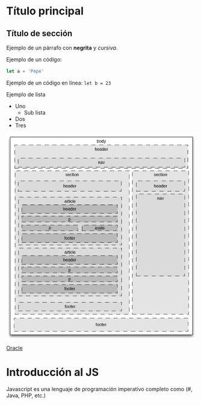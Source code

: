 # Título principal #
## Título de sección ##

Ejemplo de un párrafo con **negrita** y _cursiva_.

Ejemplo de un código:

``` js
let a = 'Pepe'
```

Ejemplo de un código en línea: `let b = 23`

Ejemplo de lista 
- Uno
    - Sub lista 
- Dos
- Tres

![foto](../06_Elementos/assets/imagen.jpg)

[Oracle](https://www.oracle.com/index.html)

# Introducción al JS #

Javascript es una lenguaje de programación imperativo completo como (#, Java, PHP, etc.)